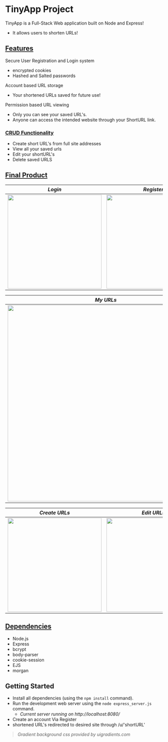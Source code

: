# TinyApp Project

TinyApp is a Full-Stack Web application built on Node and Express!
* It allows users to shorten URLs!

## <ins>Features</ins>
 Secure User Registration and Login system
  * encrypted cookies
  * Hashed and Salted passwords

 Account based URL storage
  * Your shortened URLs saved for future use!

Permission based URL viewing
  * Only you can see your saved URL's.
  * Anyone can access the intended website through your ShortURL link.


### <ins>CRUD Functionality</ins>
* Create short URL's from full site addresses
* View all your saved urls
* Edit your shortURL's
* Delete saved URLS

## <ins>Final Product</ins>



| *Login*      | *Register*      |
|------------|-------------|
| <img src=https://user-images.githubusercontent.com/52307383/111701353-52797080-8800-11eb-869b-09e097d1082b.png width="300">| <img src=https://user-images.githubusercontent.com/52307383/111701397-658c4080-8800-11eb-89d3-0d87232c93a1.png width="300"> |


| *My URLs*   | 
|------------|
| <img src=https://user-images.githubusercontent.com/52307383/111699857-44c2eb80-87fe-11eb-82ea-441bc42da220.png width="627"> |


| *Create URLs*     | *Edit URLs*      |
|------------|-------------|
| <img src=https://user-images.githubusercontent.com/52307383/111700843-99b33180-87ff-11eb-912a-77dea605f5a6.png width="300"> | <img src=https://user-images.githubusercontent.com/52307383/111701024-d2530b00-87ff-11eb-8804-30fea0350767.png width="300"> |








## <ins>Dependencies</ins> 

- Node.js
- Express
- bcrypt
- body-parser
- cookie-session
- EJS
- morgan

## Getting Started

- Install all dependencies (using the `npm install` command).
- Run the development web server using the `node express_server.js` command.
  * *Current server running on http://localhost:8080/*
- Create an account Via Register
- shortened URL's redirected to desired site through /u/'shortURL'


> *Gradient background css provided by uigradients.com*